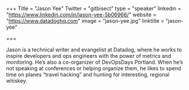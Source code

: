 +++
Title = "Jason Yee"
Twitter = "gitbisect"
type = "speaker"
linkedin = "https://www.linkedin.com/in/jason-yee-5b06966/"
website = "https://www.datadoghq.com"
image = "jason-yee.jpg"
linktitle = "jason-yee"

+++

Jason is a technical writer and evangelist at Datadog, where he works to inspire developers and ops engineers with the power of metrics and monitoring. He’s also a co-organizer of DevOpsDays Portland. When he’s not speaking at conferences or helping organize them, he likes to spend time on planes “travel hacking” and hunting for interesting, regional whiskey.
